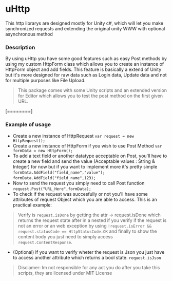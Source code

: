 # uHttp
This http librarys are designed mostly for Unity c#, which will let you make synchronized requests and extending the original unity WWW with optional asynchronous method 

### Description ###
By using uHttp you have some good features such as easy Post methods by using my custom HttpForm class which allows you to create an instance of HttpForm object and add fields. This feature is basically a extend of Unity but it's more designed for raw data such as Login data, Update data and not for multiple purposes like File Upload.

> This package comes with some Unity scripts and an extended version for Editor which allows you to test the post method on the first given URL.

[========]
### Example of usage ###
- Create a new instance of HttpRequest 
`var request = new HttpRequest();`
- Create a new instance of HttpForm if you wish to use Post Method
`var formData = new HttpForm();`
- To add a text field or another datatype acceptable on Post, you'll have to create a new field and send the value (Acceptable values : String & Integer) for now but if you want to implement more it's pretty simple
`formData.AddField("field_name","value"); `
`formData.AddField("field_name",123);`
- Now to send the request you simply need to call Post function
`request.Post("URL_Here",formData);`
- To check if the request was succesfully or not you'll have some attributes of request Object which you are able to access. This is an practical example:
> Verify is `request.isDone` by getting the attr -> request.isDone which returns the request state after in a nested if you verify if the request is not an error or an web exception by using `!request.isError && request.statusCode == HttpStatusCode.OK` and finally to show the content body you just need to simply access `request.ContentResponse`.
- (Optional) If you want to verify wheter the request is Json you just have to access another attribute which returns a bool state. `request.isJson`

> Disclamer: Im not responsible for any act you do after you take this scripts, they are licensed under MIT License
